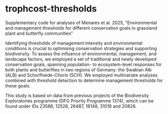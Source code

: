 # trophcost-thresholds
Supplementary code for analyses of Menares et al. 2025, "Environmental and management thresholds for different conservation goals in grassland plant and butterfly communities"

Identifying thresholds of management intensity and environmental conditions is crucial to optimising conservation strategies and supporting biodiversity. To assess the influence of environmental, management, and landscape factors, we employed a set of traditional and newly developed conservation goals, spanning population- to ecosystem-level responses for both plants and butterflies in two regions of Germany: the Swabian Alb (ALB) and Schorfheide-Chorin (SCH). We employed multivariate analyses combined with threshold detection to determine management thresholds for these goals. 

This study is based on data from previous projects of the Biodiversity Exploratories programme (DFG Priority Programme 1374), which can be found under IDs 23586, 12526, 26487, 18148, 31018 and 20826.
